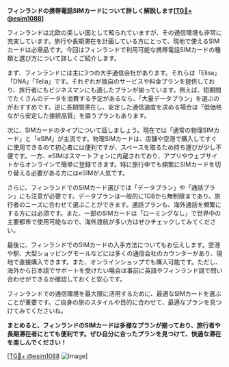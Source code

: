 **フィンランドの携帯電話SIMカードについて詳しく解説します[[TG💪+ @esim1088](https://t.me/s/esim1088)]**

フィンランドは北欧の美しい国として知られていますが、その通信環境も非常に充実しています。旅行や長期滞在を計画している方にとって、現地で使えるSIMカードは必需品です。今回はフィンランドで利用可能な携帯電話SIMカードの種類と選び方について詳しくご紹介します。

まず、フィンランドには主に3つの大手通信会社があります。それらは「Elisa」「DNA」「Telia」です。それぞれが独自のサービスや料金プランを提供しており、旅行者にもビジネスマンにも適したプランが揃っています。例えば、短期間でたくさんのデータを消費する予定があるなら、「大量データプラン」を選ぶのがおすすめです。逆に長期間滞在し、安定した通信速度を求める場合は「低価格ながら安定した接続品質」を謳うプランもあります。

次に、SIMカードのタイプについて話しましょう。現在では「通常の物理SIMカード」と「eSIM」が主流です。物理SIMカードは、店舗や空港で購入してすぐに使用できるので初心者には便利ですが、スペースを取るため持ち運びが少し不便です。一方、eSIMはスマートフォンに内蔵されており、アプリやウェブサイトからオンラインで簡単に登録できます。特に旅行中でも頻繁にSIMカードを切り替える必要がある方にはeSIMが人気です。

さらに、フィンランドでのSIMカード選びでは「データプラン」や「通話プラン」にも注意が必要です。データプランは一般的に1GBから無制限まであり、旅行者のニーズに合わせて選ぶことができます。通話プランも、海外通話を頻繁にする方には必須です。また、一部のSIMカードは「ローミングなし」で世界中の主要都市で使用可能なので、海外渡航が多い方はぜひチェックしてみてください。

最後に、フィンランドでのSIMカードの入手方法についてもお伝えします。空港や駅、大型ショッピングモールなどには多くの通信会社のカウンターがあり、現地で直接購入できます。また、オンラインショップでも購入可能です。ただし、海外から日本語でサポートを受けたい場合は事前に英語やフィンランド語で問い合わせができるか確認しておくと安心です。

フィンランドでの通信環境を最大限に活用するために、最適なSIMカードを選ぶことが重要です。ご自身の旅のスタイルや目的に合わせて、最適なプランを見つけてみてくださいね。

**まとめると、フィンランドのSIMカードは多様なプランが揃っており、旅行者や長期滞在者にとても便利です。ぜひ自分に合ったプランを見つけて、快適な滞在を楽しんでください！**

[[TG💪+ @esim1088](https://t.me/s/esim1088) ![Image](https://i.postimg.cc/Y0z9fWf4/image.png)]